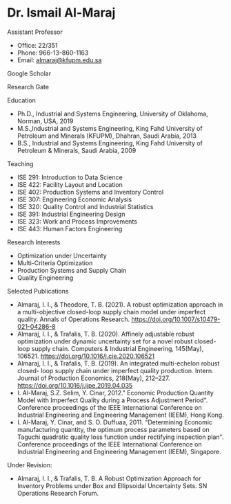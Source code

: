 #  Dr. Ismail Al-Maraj

Assistant Professor

- Office: 22/351
- Phone: 966-13-860-1163
- Email: almaraj@kfupm.edu.sa

Google Scholar

Research Gate



Education

- Ph.D., Industrial and Systems Engineering, University of Oklahoma, Norman, USA, 2019
- M.S.,Industrial and Systems Engineering, King Fahd University of Petroleum and Minerals (KFUPM), Dhahran, Saudi Arabia, 2013
- B.S., Industrial and Systems Engineering, King Fahd University of Petroleum & Minerals, Saudi Arabia, 2009

Teaching

- ISE 291: Introduction to Data Science
- ISE 422: Facility Layout and Location
- ISE 402: Production Systems and Inventory Control
- ISE 307: Engineering Economic Analysis
- ISE 320: Quality Control and Industrial Statistics
- ISE 391: Industrial Engineering Design
- ISE 323: Work and Process Improvements
- ISE 443: Human Factors Engineering

Research Interests

- Optimization under Uncertainty
- Multi-Criteria Optimization
- Production Systems and Supply Chain
- Quality Engineering

Selected Publications

- Almaraj, I. I., & Theodore, T. B. (2021). A robust optimization approach in a multi-objective closed-loop supply chain model under imperfect quality. Annals of Operations Research. https://doi.org/10.1007/s10479-021-04286-8
- Almaraj, I. I., & Trafalis, T. B. (2020). Affinely adjustable robust optimization under dynamic uncertainty set for a novel robust closed-loop supply chain. Computers & Industrial Engineering, 145(May), 106521. https://doi.org/10.1016/j.cie.2020.106521
- Almaraj, I. I., & Trafalis, T. B. (2019). An integrated multi-echelon robust closed- loop supply chain under imperfect quality production. Intern. Journal of Production Economics, 218(May), 212–227. https://doi.org/10.1016/j.ijpe.2019.04.035
- I. Al-Maraj, S.Z. Selim, Y. Cinar, 2012." Economic Production Quantity Model with Imperfect Quality during a Process Adjustment Period". Conference proceedings of the IEEE International Conference on Industrial Engineering and Engineering Management (IEEM), Hong Kong.
- I. Al-Maraj, Y. Cinar, and S. O. Duffuaa, 2011. "Determining Economic manufacturing quantity, the optimum process parameters based on Taguchi quadratic quality loss function under rectifying inspection plan". Conference proceedings of the IEEE International Conference on Industrial Engineering and Engineering Management (IEEM), Singapore.

Under Revision:

- Almaraj, I. I., & Trafalis, T. B. A Robust Optimization Approach for Inventory Problems under Box and Ellipsoidal Uncertainty Sets. SN Operations Research Forum.

